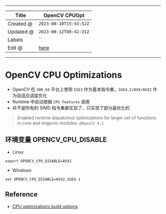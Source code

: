 -----

| Title     | OpenCV CPUOpt                                         |
| --------- | ----------------------------------------------------- |
| Created @ | `2023-08-10T15:43:52Z`                                |
| Updated @ | `2023-08-12T08:42:31Z`                                |
| Labels    | \`\`                                                  |
| Edit @    | [here](https://github.com/junxnone/aiwiki/issues/438) |

-----

# OpenCV CPU Optimizations

  - OpenCV 在 `X86_64` 平台上使用 `SSE3` 作为基本指令集，`SSE4.2/AVX/AVX2` 作为自适应调度优化
  - Runtime 中自动根据 `CPU Features` 调用
  - 并不是所有的 SIMD 指令集都实现了，只实现了部分最优化的

> Enabled runtime dispatched optimizations for larger set of functions
> in core and imgproc modules. `@OpenCV 4.1`

## 环境变量 OPENCV\_CPU\_DISABLE

  - Linux

<!-- end list -->

    export OPENCV_CPU_DISABLE=AVX2

  - Windows

<!-- end list -->

    set OPENCV_CPU_DISABLE=AVX2,SSE4.1

## Reference

  - [CPU optimizations build
    options](https://github.com/opencv/opencv/wiki/CPU-optimizations-build-options)
